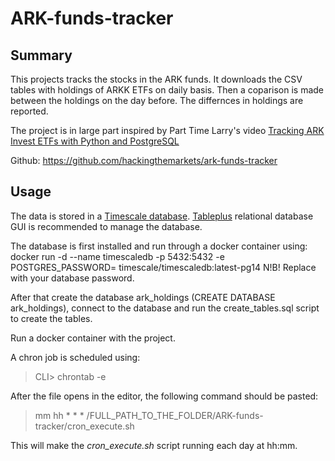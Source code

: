 # ARK-funds-tracker


## Summary

This projects tracks the stocks in the ARK funds. It downloads the CSV tables with holdings of ARKK ETFs on daily basis. Then a coparison is made between the holdings on the day before. The differnces in holdings are reported. 


The project is in large part inspired by Part Time Larry's video [Tracking ARK Invest ETFs with Python and PostgreSQL](https://www.youtube.com/watch?v=5uW0TLHQg9w&t=4s)

Github: https://github.com/hackingthemarkets/ark-funds-tracker

## Usage
The data is stored in a [Timescale database](https://www.timescale.com).
[Tableplus](https://tableplus.com) relational database GUI is recommended to manage the database.

The database is first installed and run through a docker container using:
docker run -d --name timescaledb -p 5432:5432 -e POSTGRES_PASSWORD=<password> timescale/timescaledb:latest-pg14
N!B! Replace <password> with your database password.

After that create the database ark_holdings (CREATE DATABASE ark_holdings), connect to the database and run the create_tables.sql script to create the tables.

Run a docker container with the project.



A chron job is scheduled using:
>CLI> chrontab -e

After the file opens in the editor, the following command should be pasted:
>mm hh  *  *   *  /FULL_PATH_TO_THE_FOLDER/ARK-funds-tracker/cron_execute.sh

This will make the *cron_execute.sh* script running each day at hh:mm.
